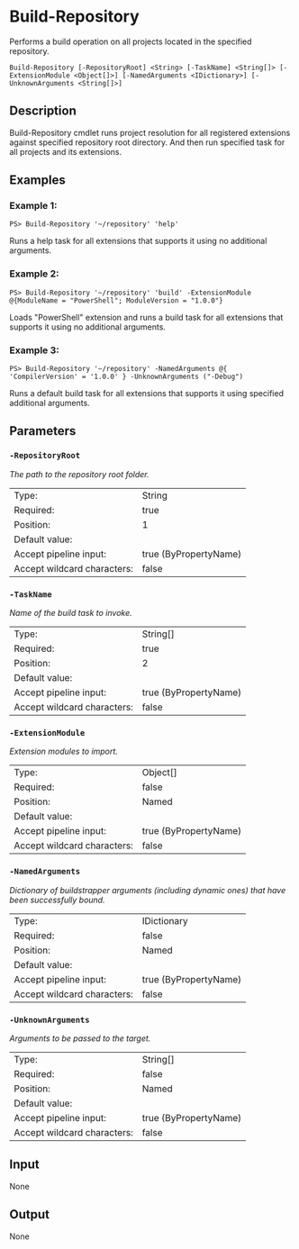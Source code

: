 # Build-Repository

Performs a build operation on all projects located in the specified repository.

```Build-Repository [-RepositoryRoot] <String> [-TaskName] <String[]> [-ExtensionModule <Object[]>] [-NamedArguments <IDictionary>] [-UnknownArguments <String[]>]```

## Description

Build-Repository cmdlet runs project resolution for all registered extensions against specified repository root directory. And then run specified task for all projects and its extensions.

## Examples

### Example 1:

```PS> Build-Repository '~/repository' 'help'```

Runs a help task for all extensions that supports it using no additional arguments.

### Example 2:

```PS> Build-Repository '~/repository' 'build' -ExtensionModule @{ModuleName = "PowerShell"; ModuleVersion = "1.0.0"}```

Loads "PowerShell" extension and runs a build task for all extensions that supports it using no additional arguments.

### Example 3:

```PS> Build-Repository '~/repository' -NamedArguments @{ 'CompilerVersion' = '1.0.0' } -UnknownArguments ("-Debug")```

Runs a default build task for all extensions that supports it using specified additional arguments.

## Parameters

### ```-RepositoryRoot```

*The path to the repository root folder.*

<table>
  <tr><td>Type:</td><td>String</td></tr>
  <tr><td>Required:</td><td>true</td></tr>
  <tr><td>Position:</td><td>1</td></tr>
  <tr><td>Default value:</td><td></td></tr>
  <tr><td>Accept pipeline input:</td><td>true (ByPropertyName)</td></tr>
  <tr><td>Accept wildcard characters:</td><td>false</td></tr>
</table>

### ```-TaskName```

*Name of the build task to invoke.*

<table>
  <tr><td>Type:</td><td>String[]</td></tr>
  <tr><td>Required:</td><td>true</td></tr>
  <tr><td>Position:</td><td>2</td></tr>
  <tr><td>Default value:</td><td></td></tr>
  <tr><td>Accept pipeline input:</td><td>true (ByPropertyName)</td></tr>
  <tr><td>Accept wildcard characters:</td><td>false</td></tr>
</table>

### ```-ExtensionModule```

*Extension modules to import.*

<table>
  <tr><td>Type:</td><td>Object[]</td></tr>
  <tr><td>Required:</td><td>false</td></tr>
  <tr><td>Position:</td><td>Named</td></tr>
  <tr><td>Default value:</td><td></td></tr>
  <tr><td>Accept pipeline input:</td><td>true (ByPropertyName)</td></tr>
  <tr><td>Accept wildcard characters:</td><td>false</td></tr>
</table>

### ```-NamedArguments```

*Dictionary of buildstrapper arguments (including dynamic ones) that have been successfully bound.*

<table>
  <tr><td>Type:</td><td>IDictionary</td></tr>
  <tr><td>Required:</td><td>false</td></tr>
  <tr><td>Position:</td><td>Named</td></tr>
  <tr><td>Default value:</td><td></td></tr>
  <tr><td>Accept pipeline input:</td><td>true (ByPropertyName)</td></tr>
  <tr><td>Accept wildcard characters:</td><td>false</td></tr>
</table>

### ```-UnknownArguments```

*Arguments to be passed to the target.*

<table>
  <tr><td>Type:</td><td>String[]</td></tr>
  <tr><td>Required:</td><td>false</td></tr>
  <tr><td>Position:</td><td>Named</td></tr>
  <tr><td>Default value:</td><td></td></tr>
  <tr><td>Accept pipeline input:</td><td>true (ByPropertyName)</td></tr>
  <tr><td>Accept wildcard characters:</td><td>false</td></tr>
</table>

## Input

None

## Output

None
